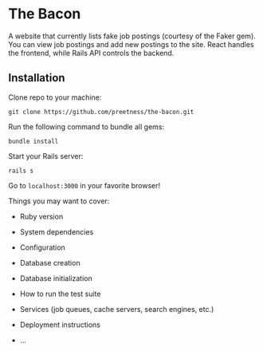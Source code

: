 # The Bacon

A website that currently lists fake job postings (courtesy of the Faker gem). You can view job postings and add new postings to the site. React handles the frontend, while Rails API controls the backend.

## Installation

Clone repo to your machine:

`git clone https://github.com/preetness/the-bacon.git`

Run the following command to bundle all gems:

`bundle install`

Start your Rails server:

`rails s`

Go to `localhost:3000` in your favorite browser!

Things you may want to cover:

* Ruby version

* System dependencies

* Configuration

* Database creation

* Database initialization

* How to run the test suite

* Services (job queues, cache servers, search engines, etc.)

* Deployment instructions

* ...
